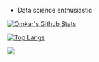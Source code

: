 

<!--
**OmkarGurav6/OmkarGurav6** is a ✨ _special_ ✨ repository because its `README.md` (this file) appears on your GitHub profile.

Here are some ideas to get you started:

- 🔭 I’m currently working on ...
- 🌱 I’m currently learning ...
- 👯 I’m looking to collaborate on ...
- 🤔 I’m looking for help with ...
- 💬 Ask me about ...
- 📫 How to reach me: ...
- 😄 Pronouns: ...
- ⚡ Fun fact: ...
-->

- Data science enthusiastic


[![Omkar's Github Stats](https://github-readme-stats.vercel.app/api?username=OmkarGurav6&show_icons=true&count_private=true&include_all_commits=true&hide_border=true)](https://github.com/anuraghazra/github-readme-stats)

[![Top Langs](https://github-readme-stats.vercel.app/api/top-langs/?username=OmkarGurav6&layout=compact&langs_count=10&hide_border=true)](https://github.com/anuraghazra/github-readme-stats)

![](https://komarev.com/ghpvc/?username=OmkarGurav6&color=202020&label=Profile+Views)

